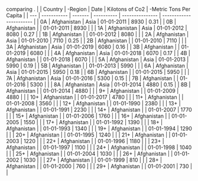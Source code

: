 comparing .
|     | Country     | -Region | Date       | Kilotons of Co2 | -Metric Tons Per Capita |
| --- | ----------- | ------- | ---------- | --------------- | ----------------------- |
| 0A  | Afghanistan | Asia    | 01-01-2011 | 8930            | 0.31                    |
| 0B  | Afghanistan |         | 01-01-2011 | 8930            |                         |
| 1A  | Afghanistan | Asia    | 01-01-2012 | 8080            | 0.27                    |
| 1B  | Afghanistan |         | 01-01-2012 | 8080            |                         |
| 2A  | Afghanistan | Asia    | 01-01-2010 | 7110            | 0.25                    |
| 2B  | Afghanistan |         | 01-01-2010 | 7110            |                         |
| 3A  | Afghanistan | Asia    | 01-01-2019 | 6080            | 0.16                    |
| 3B  | Afghanistan |         | 01-01-2019 | 6080            |                         |
| 4A  | Afghanistan | Asia    | 01-01-2018 | 6070            | 0.17                    |
| 4B  | Afghanistan |         | 01-01-2018 | 6070            |                         |
| 5A  | Afghanistan | Asia    | 01-01-2013 | 5990            | 0.19                    |
| 5B  | Afghanistan |         | 01-01-2013 | 5990            |                         |
| 6A  | Afghanistan | Asia    | 01-01-2015 | 5950            | 0.18                    |
| 6B  | Afghanistan |         | 01-01-2015 | 5950            |                         |
| 7A  | Afghanistan | Asia    | 01-01-2016 | 5300            | 0.15                    |
| 7B  | Afghanistan |         | 01-01-2016 | 5300            |                         |
| 8A  | Afghanistan | Asia    | 01-01-2014 | 4880            | 0.15                    |
| 8B  | Afghanistan |         | 01-01-2014 | 4880            |                         |
| 9+  | Afghanistan |         | 01-01-2009 | 4880            |                         |
| 10+ | Afghanistan |         | 01-01-2017 | 4780            |                         |
| 11+ | Afghanistan |         | 01-01-2008 | 3560            |                         |
| 12+ | Afghanistan |         | 01-01-1990 | 2380            |                         |
| 13+ | Afghanistan |         | 01-01-1991 | 2230            |                         |
| 14+ | Afghanistan |         | 01-01-2007 | 1770            |                         |
| 15+ | Afghanistan |         | 01-01-2006 | 1760            |                         |
| 16+ | Afghanistan |         | 01-01-2005 | 1550            |                         |
| 17+ | Afghanistan |         | 01-01-1992 | 1390            |                         |
| 18+ | Afghanistan |         | 01-01-1993 | 1340            |                         |
| 19+ | Afghanistan |         | 01-01-1994 | 1290            |                         |
| 20+ | Afghanistan |         | 01-01-1995 | 1240            |                         |
| 21+ | Afghanistan |         | 01-01-2003 | 1220            |                         |
| 22+ | Afghanistan |         | 01-01-1996 | 1180            |                         |
| 23+ | Afghanistan |         | 01-01-1997 | 1100            |                         |
| 24+ | Afghanistan |         | 01-01-1998 | 1040            |                         |
| 25+ | Afghanistan |         | 01-01-2004 | 1030            |                         |
| 26+ | Afghanistan |         | 01-01-2002 | 1030            |                         |
| 27+ | Afghanistan |         | 01-01-1999 | 810             |                         |
| 28+ | Afghanistan |         | 01-01-2000 | 760             |                         |
| 29+ | Afghanistan |         | 01-01-2001 | 730             |                         |
